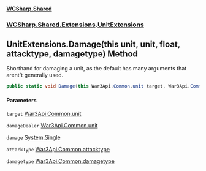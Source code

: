 #### [WCSharp.Shared](README.md 'README')
### [WCSharp.Shared.Extensions](WCSharp.Shared.Extensions.md 'WCSharp.Shared.Extensions').[UnitExtensions](WCSharp.Shared.Extensions.UnitExtensions.md 'WCSharp.Shared.Extensions.UnitExtensions')

## UnitExtensions.Damage(this unit, unit, float, attacktype, damagetype) Method

Shorthand for damaging a unit, as the default has many arguments that arent't generally used.

```csharp
public static void Damage(this War3Api.Common.unit target, War3Api.Common.unit damageDealer, float damage, War3Api.Common.attacktype attackType, War3Api.Common.damagetype damagetype);
```
#### Parameters

<a name='WCSharp.Shared.Extensions.UnitExtensions.Damage(thisWar3Api.Common.unit,War3Api.Common.unit,float,War3Api.Common.attacktype,War3Api.Common.damagetype).target'></a>

`target` [War3Api.Common.unit](https://docs.microsoft.com/en-us/dotnet/api/War3Api.Common.unit 'War3Api.Common.unit')

<a name='WCSharp.Shared.Extensions.UnitExtensions.Damage(thisWar3Api.Common.unit,War3Api.Common.unit,float,War3Api.Common.attacktype,War3Api.Common.damagetype).damageDealer'></a>

`damageDealer` [War3Api.Common.unit](https://docs.microsoft.com/en-us/dotnet/api/War3Api.Common.unit 'War3Api.Common.unit')

<a name='WCSharp.Shared.Extensions.UnitExtensions.Damage(thisWar3Api.Common.unit,War3Api.Common.unit,float,War3Api.Common.attacktype,War3Api.Common.damagetype).damage'></a>

`damage` [System.Single](https://docs.microsoft.com/en-us/dotnet/api/System.Single 'System.Single')

<a name='WCSharp.Shared.Extensions.UnitExtensions.Damage(thisWar3Api.Common.unit,War3Api.Common.unit,float,War3Api.Common.attacktype,War3Api.Common.damagetype).attackType'></a>

`attackType` [War3Api.Common.attacktype](https://docs.microsoft.com/en-us/dotnet/api/War3Api.Common.attacktype 'War3Api.Common.attacktype')

<a name='WCSharp.Shared.Extensions.UnitExtensions.Damage(thisWar3Api.Common.unit,War3Api.Common.unit,float,War3Api.Common.attacktype,War3Api.Common.damagetype).damagetype'></a>

`damagetype` [War3Api.Common.damagetype](https://docs.microsoft.com/en-us/dotnet/api/War3Api.Common.damagetype 'War3Api.Common.damagetype')